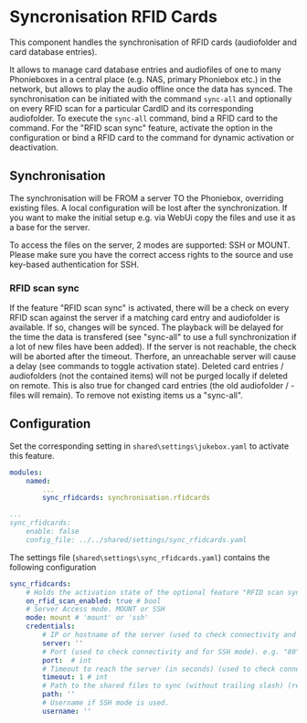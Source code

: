 # Syncronisation RFID Cards

This component handles the synchronisation of RFID cards (audiofolder
and card database entries).

It allows to manage card database entries and audiofiles of one to many
Phonieboxes in a central place (e.g. NAS, primary Phoniebox etc.) in the
network, but allows to play the audio offline once the data has synced.
The synchronisation can be initiated with the command `sync-all` and
optionally on every RFID scan for a particular CardID and its
corresponding audiofolder. To execute the `sync-all` command, bind a
RFID card to the command. For the \"RFID scan sync\" feature, activate
the option in the configuration or bind a RFID card to the command for
dynamic activation or deactivation.

## Synchronisation

The synchronisation will be FROM a server TO the Phoniebox, overriding
existing files. A local configuration will be lost after the
synchronization. If you want to make the initial setup e.g. via WebUi
copy the files and use it as a base for the server.

To access the files on the server, 2 modes are supported: SSH or MOUNT.
Please make sure you have the correct access rights to the source and
use key-based authentication for SSH.

### RFID scan sync

If the feature \"RFID scan sync\" is activated, there will be a check on
every RFID scan against the server if a matching card entry and audiofolder is available. If so, changes will be synced. The playback
will be delayed for the time the data is transfered (see \"sync-all\" to
use a full synchronization if a lot of new files have been added). If
the server is not reachable, the check will be aborted after the
timeout. Therfore, an unreachable server will cause a delay (see
commands to toggle activation state). Deleted card entries /
audiofolders (not the contained items) will not be purged locally if
deleted on remote. This is also true for changed card entries (the old
audiofolder / -files will remain). To remove not existing items us a
\"sync-all\".

## Configuration

Set the corresponding setting in `shared\settings\jukebox.yaml` to
activate this feature.

``` yaml
modules:
    named:
        ...
        sync_rfidcards: synchronisation.rfidcards

...
sync_rfidcards:
    enable: false
    config_file: ../../shared/settings/sync_rfidcards.yaml
```

The settings file (`shared\settings\sync_rfidcards.yaml`) contains the
following configuration

``` yaml
sync_rfidcards:
    # Holds the activation state of the optional feature "RFID scan sync". Values are "TRUE" or "FALSE"
    on_rfid_scan_enabled: true # bool
    # Server Access mode. MOUNT or SSH
    mode: mount # 'mount' or 'ssh'
    credentials:
        # IP or hostname of the server (used to check connectivity and for SSH mode). e.g. "192.168.0.2" or "myhomeserver.local"
        server: ''
        # Port (used to check connectivity and for SSH mode). e.g. "80" or "22"
        port:  # int
        # Timeout to reach the server (in seconds) (used to check connectivity). e.g. 1
        timeout: 1 # int
        # Path to the shared files to sync (without trailing slash) (remote path for SSH mode or local path for MOUNT mode). e.g. "/mnt/Phoniebox"
        path: ''
        # Username if SSH mode is used.
        username: ''
```
